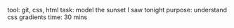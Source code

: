 tool: git, css, html
task: model the sunset I saw tonight
purpose: understand css gradients
time: 30 mins